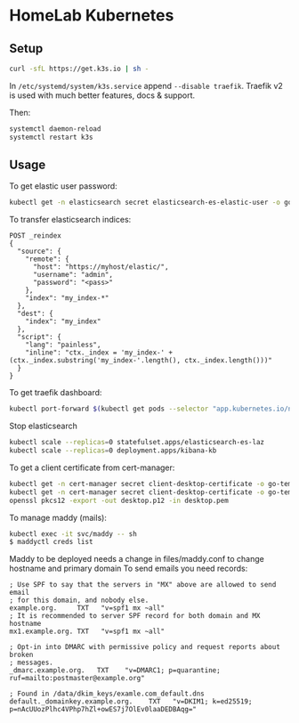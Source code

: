 # HomeLab Kubernetes

## Setup

```bash
curl -sfL https://get.k3s.io | sh -
```

In `/etc/systemd/system/k3s.service` append `--disable traefik`.
Traefik v2 is used with much better features, docs & support.

Then:

```bash
systemctl daemon-reload
systemctl restart k3s
```

## Usage

To get elastic user password:

```bash
kubectl get -n elasticsearch secret elasticsearch-es-elastic-user -o go-template='{{.data.elastic | base64decode}}'
```

To transfer elasticsearch indices:

```text
POST _reindex
{
  "source": {
    "remote": {
      "host": "https://myhost/elastic/",
      "username": "admin",
      "password": "<pass>"
    },
    "index": "my_index-*"
  },
  "dest": {
    "index": "my_index"
  },
  "script": {
    "lang": "painless",
    "inline": "ctx._index = 'my_index-' + (ctx._index.substring('my_index-'.length(), ctx._index.length()))"
  }
}
```

To get traefik dashboard:

```bash
kubectl port-forward $(kubectl get pods --selector "app.kubernetes.io/name=traefik" --output=name) 9000:9000
```

Stop elasticsearch
```bash
kubectl scale --replicas=0 statefulset.apps/elasticsearch-es-laz
kubectl scale --replicas=0 deployment.apps/kibana-kb
```

To get a client certificate from cert-manager:

```bash
kubectl get -n cert-manager secret client-desktop-certificate -o go-template='{{index .data "tls.crt" | base64decode}}' > desktop.pem
kubectl get -n cert-manager secret client-desktop-certificate -o go-template='{{index .data "tls.key" | base64decode}}' >> desktop.pem
openssl pkcs12 -export -out desktop.p12 -in desktop.pem
```

To manage maddy (mails):

```bash
kubectl exec -it svc/maddy -- sh
$ maddyctl creds list
```

Maddy to be deployed needs a change in files/maddy.conf to change hostname and primary domain
To send emails you need records:

```
; Use SPF to say that the servers in "MX" above are allowed to send email
; for this domain, and nobody else.
example.org.     TXT   "v=spf1 mx ~all"
; It is recommended to server SPF record for both domain and MX hostname
mx1.example.org. TXT   "v=spf1 mx ~all"

; Opt-in into DMARC with permissive policy and request reports about broken
; messages.
_dmarc.example.org.   TXT    "v=DMARC1; p=quarantine; ruf=mailto:postmaster@example.org"

; Found in /data/dkim_keys/examle.com_default.dns
default._domainkey.example.org.    TXT   "v=DKIM1; k=ed25519; p=nAcUUozPlhc4VPhp7hZl+owES7j7OlEv0laaDEDBAqg="
```
